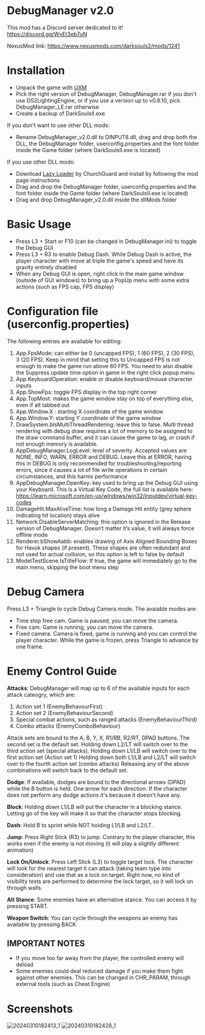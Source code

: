 # DebugManager v2.0
This mod has a Discord server dedicated to it!
https://discord.gg/WvEt3eb7uN

NexusMod link:
https://www.nexusmods.com/darksouls2/mods/1241

# Installation
* Unpack the game with [UXM](https://www.nexusmods.com/eldenring/mods/1651)
* Pick the right version of DebugManager, DebugManager.rar if you don't use DS2LightingEngine, or if you use a version up to v0.8.10, pick DebugManager_LE.rar otherwise
* Create a backup of DarkSoulsII.exe

If you don't want to use other DLL mods:
* Rename DebugManager_v2.0.dll to DINPUT8.dll, drag and drop both the DLL, the DebugManager folder, userconfig.properties and the font folder inside the Game folder (where DarkSoulsII.exe is located)

If you use other DLL mods:
* Download [Lazy Loader](https://www.nexusmods.com/darksouls3/mods/677) by ChurchGuard and install by following the mod page instructions
* Drag and drop the DebugManager folder, userconfig.properties and the font folder inside the Game folder (where DarkSoulsII.exe is located)
* Drag and drop DebugManager_v2.0.dll inside the dllMods folder

# Basic Usage
* Press L3 + Start or F10 (can be changed in DebugManager.ini) to toggle the Debug GUI
* Press L3 + R3 to enable Debug Dash. While Debug Dash is active, the player character with move at triple the game's speed and have its gravity entirely disabled
* When any Debug GUI is open, right click in the main game window (outside of GUI windows) to bring up a PopUp menu with some extra actions (such as FPS cap, FPS display)

# Configuration file (userconfig.properties)
The following entries are available for editing:
1.	App.FpsMode: can either be 0 (uncapped FPS), 1 (60 FPS), 2 (30 FPS), 3 (20 FPS). Keep in mind that setting this to Uncapped FPS is not enough to make the game run above 60 FPS. You need to also disable the Suppress update time option in game in the right click popup menu
2.	App.KeyboardOperation: enable or disable keyboard/mouse character inputs
3.	App.ShowFps: toggle FPS display in the top right corner
4.	App.TopMost: makes the game window stay on top of everything else, even if alt tabbed out
5.	App.Window.X	: starting X coordinate of the game window
6.	App.Window.Y: starting Y coordinate of the game window
7.	DrawSystem.bIsMultiThreadRendering: leave this to false. Multi thread rendering with debug draw requires a lot of memory to be assigned to the draw command buffer, and it can cause the game to lag, or crash if not enough memory is available.
8.	AppDebugManager.LogLevel: level of severity. Accepted values are NONE, INFO, WARN, ERROR and DEBUG. Leave this at ERROR, having this in DEBUG is only recommended for troubleshooting/reporting errors, since it causes a lot of file write operations in certain circumstances, and this harms performance
9.	AppDebugManager.OpenKey: key used to bring up the Debug GUI using your Keyboard. This is a Virtual Key Code, the full list is available here: https://learn.microsoft.com/en-us/windows/win32/inputdev/virtual-key-codes
10.	DamageHit.MaxAliveTime: how long a Damage Hit entity (grey sphere indicating hit location) stays alive
11.	Network.DisableServerMatching: this option is ignored in the Release version of DebugManager. Doesn’t matter it’s value, it will always force offline mode
12.	Renderer.bShowAabb: enables drawing of Axis Aligned Bounding Boxes for Havok shapes (if present). These shapes are often redundant and not used for actual collision, so this option is left to false by default
13.	ModelTestScene.IsTitleFlow: If true, the game will immediately go to the main menu, skipping the boot menu step

# Debug Camera
Press L3 + Triangle to cycle Debug Camera mode. The avaiable modes are:
  * Time stop free cam. Game is paused, you can move the camera.
  * Free cam. Game is running, you can move the camera.
  * Fixed camera. Camera is fixed, game is running and you can control the player character.
While the game is frozen, press Triangle to advance by one frame.

# Enemy Control Guide
**Attacks**:
DebugManager will map up to 6 of the available inputs for each attack cateogry, which are:
1) Action set 1 (EnemyBehavourFirst)
2) Action set 2 (EnemyBehaviourSecond)
3) Special combat actions, such as ranged attacks (EnemyBehaviourThird)
4) Combo attacks (EnemyComboBehaviour)

Attack sets are bound to the A, B, Y, X, R1/RB, R2/RT, DPAD buttons. The second set is the default set.
Holding down L2/LT will switch over to the third action set (special attacks).
Holding down L1/LB will switch over to the first action set (Action set 1)
Holding down both L1/LB and L2/LT will switch over to the fourth action set (combo attacks)
Releasing any of the above combinations will switch back to the default set.

**Dodge**:
If available, dodges are bound to the directional arrows (DPAD) while the B button is held. One arrow for each direction.
If the character does not perform any dodge actions it's because it doesn't have any.

**Block**:
Holding down L1/LB will put the character in a blocking stance. Letting go of the key will make it so that the character stops blocking.

**Dash**:
Hold B to sprint while NOT holding L1/LB and L2/LT. 

**Jump**:
Press Right Stick (R3) to jump. Contrary to the player character, this works even if the enemy is not moving (it will play a slightly different animation)

**Lock On/Unlock**:
Press Left Stick (L3) to toggle target lock. The character will look for the nearest target it can attack (taking team type into consideration) and use that as a lock on target.
Right now, no kind of visibility tests are performed to determine the lock target, so it will lock on through walls.

**Alt Stance**:
Some enemies have an alternative stance. You can access it by pressing START.

**Weapon Switch**:
You can cycle through the weapons an enemy has available by pressing BACK.

## IMPORTANT NOTES
* If you move too far away from the player, the controlled enemy will deload
* Some enemies could deal reduced damage if you make them fight against other enemies. This can be changed in CHR_PARAM, through external tools (such as Cheat Engine)

# Screenshots
![20240310182413_1](https://github.com/LordRadai/DebugManager-v2.0-Release/assets/22768664/48e8b7eb-c8a4-4ddf-abe9-80c8186f27de)
![20240310182428_1](https://github.com/LordRadai/DebugManager-v2.0-Release/assets/22768664/5ee02245-a576-4250-9f33-3036be299760)
